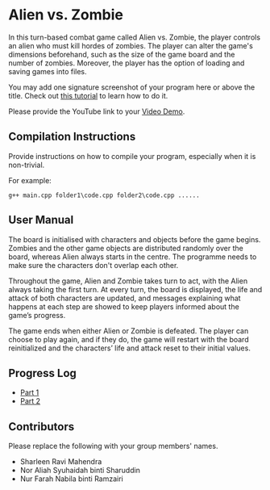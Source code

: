 # Alien vs. Zombie

In this turn-based combat game called Alien vs. Zombie, the player controls an alien who must kill hordes of zombies. The player can alter the game's dimensions beforehand, such as the size of the game board and the number of zombies. Moreover, the player has the option of loading and saving games into files.

You may add one signature screenshot of your program here or above the title. Check out [this tutorial](https://www.digitalocean.com/community/tutorials/markdown-markdown-images) to learn how to do it.

Please provide the YouTube link to your [Video Demo](https://youtu.be/HihI1mSr6xI).

## Compilation Instructions

Provide instructions on how to compile your program, especially when it is non-trivial.

For example:

```
g++ main.cpp folder1\code.cpp folder2\code.cpp ......
```

## User Manual

The board is initialised with characters and objects before the game begins. Zombies and the other game objects are distributed randomly over the board, whereas Alien always starts in the centre. The programme needs to make sure the characters don't overlap each other.

Throughout the game, Alien and Zombie takes turn to act, with the Alien always taking the first turn. At every turn, the board is displayed, the life and attack of both characters are updated, and messages explaining what happens at each step are showed to keep players informed about the game’s progress. 

The game ends when either Alien or Zombie is defeated. The player can choose to play again, and if they  do, the game will restart with the board reinitialized and the characters’ life and attack reset to their  initial values. 

## Progress Log

- [Part 1](PART1.md)
- [Part 2](PART2.md)

## Contributors

Please replace the following with your group members' names. 

- Sharleen Ravi Mahendra
- Nor Aliah Syuhaidah binti Sharuddin
- Nur Farah Nabila binti Ramzairi
